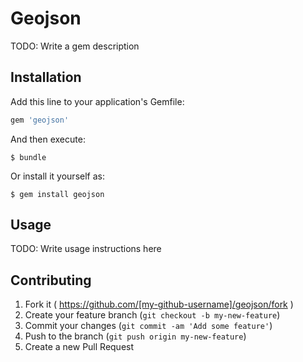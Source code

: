 # Geojson

TODO: Write a gem description

## Installation

Add this line to your application's Gemfile:

```ruby
gem 'geojson'
```

And then execute:

    $ bundle

Or install it yourself as:

    $ gem install geojson

## Usage

TODO: Write usage instructions here

## Contributing

1. Fork it ( https://github.com/[my-github-username]/geojson/fork )
2. Create your feature branch (`git checkout -b my-new-feature`)
3. Commit your changes (`git commit -am 'Add some feature'`)
4. Push to the branch (`git push origin my-new-feature`)
5. Create a new Pull Request
